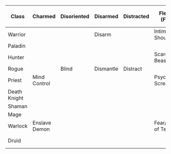 |Class       |Charmed      |Disoriented|Disarmed |Distracted|Fleeing (Fear)     |Gripped   |Rooted          |Slowed|Silenced   |Asleep   |Snared         |Stunned|Frozen|Incapacitated (Knockout)|Bleeding|Healing (Bandage)|Polymorphed|Banished|Shielded|Shackled|Mounted|Infected|Turned|Horrified|Invulnerable|Interrupted|Dazed|Discovery|Invulnerable (Immunity shield)|Sapped|Enraged|
|------------|-------------|-----------|---------|----------|-------------------|----------|----------------|------|-----------|---------|---------------|-------|------|------------------------|--------|-----------------|-----------|--------|--------|--------|-------|--------|------|---------|------------|-----------|-----|---------|------------------------------|------|-------|
|Warrior     |             |           |Disarm   |          |Intimidating Shout |          |                |      |           |         |               |       |      |                        |        |                 |           |        |        |        |       |        |      |         |            |           |     |         |                              |      |       |
|Paladin     |             |           |         |          |                   |          |                |      |           |         |               |       |      |                        |        |                 |           |        |        |        |       |        |      |         |            |           |     |         |                              |      |       |
|Hunter      |             |           |         |          |Scare Beast        |          |                |      |           |         |Concussive Shot|       |      |                        |        |                 |           |        |        |        |       |        |      |         |            |           |     |         |                              |      |       |
|Rogue       |             |Blind      |Dismantle|Distract  |                   |          |                |      |           |         |               |       |      |                        |        |                 |           |        |        |        |       |        |      |         |            |           |     |         |                              |      |       |
|Priest      |Mind Control |           |         |          |Psychic Scream     |          |                |      |           |         |               |       |      |                        |        |                 |           |        |        |        |       |        |      |         |            |           |     |         |                              |      |       |
|Death Knight|             |           |         |          |                   |Death Grip|                |      |Strangulate|         |               |       |      |                        |        |                 |           |        |        |        |       |        |      |         |            |           |     |         |                              |      |       |
|Shaman      |             |           |         |          |                   |          |                |      |           |         |               |       |      |                        |        |                 |           |        |        |        |       |        |      |         |            |           |     |         |                              |      |       |
|Mage        |             |           |         |          |                   |          |                |      |           |         |               |       |      |                        |        |                 |           |        |        |        |       |        |      |         |            |           |     |         |                              |      |       |
|Warlock     |Enslave Demon|           |         |          |Fear/Howl of Terror|          |                |      |           |         |               |       |      |                        |        |                 |           |        |        |        |       |        |      |         |            |           |     |         |                              |      |       |
|Druid       |             |           |         |          |                   |          |Entangling Roots|      |           |Hibernate|               |       |      |                        |        |                 |           |        |        |        |       |        |      |         |            |           |     |         |                              |      |       |